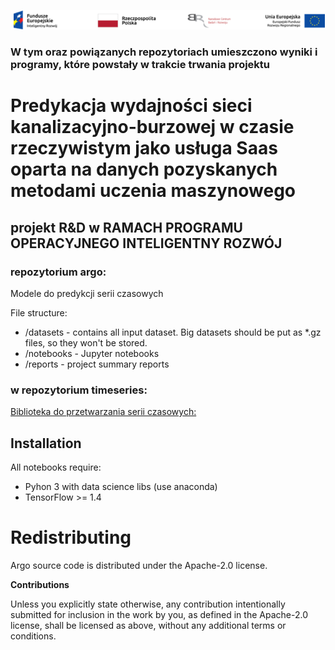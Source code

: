 ![](https://raw.githubusercontent.com/carldata/argo/master/proj_header.png "")
### W tym oraz powiązanych repozytoriach umieszczono wyniki i programy, które powstały w trakcie trwania projektu

# Predykacja wydajności sieci kanalizacyjno-burzowej w czasie rzeczywistym jako usługa Saas oparta na danych pozyskanych metodami uczenia maszynowego 

## projekt R&D w RAMACH PROGRAMU OPERACYJNEGO INTELIGENTNY ROZWÓJ 


### repozytorium argo:

Modele do predykcji serii czasowych

File structure:

  * /datasets  - contains all input dataset. Big datasets should be put as *.gz files, so they won't be stored. 
  * /notebooks - Jupyter notebooks
  * /reports   - project summary reports 

### w repozytorium timeseries:

[Biblioteka do przetwarzania serii czasowych:](https://github.com/carldata/timeseries)


## Installation

All notebooks require:
 * Pyhon 3 with data science libs (use anaconda)
 * TensorFlow >= 1.4


# Redistributing

Argo source code is distributed under the Apache-2.0 license.


**Contributions**

Unless you explicitly state otherwise, any contribution intentionally submitted
for inclusion in the work by you, as defined in the Apache-2.0 license, shall be
licensed as above, without any additional terms or conditions.
